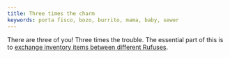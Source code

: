 ```yaml
---
title: Three times the charm
keywords: porta fisco, bozo, burrito, mama, baby, sewer
---
```


There are three of you! Three times the trouble. The essential part of this is to [exchange inventory items between different Rufuses](005-exchange.md).
